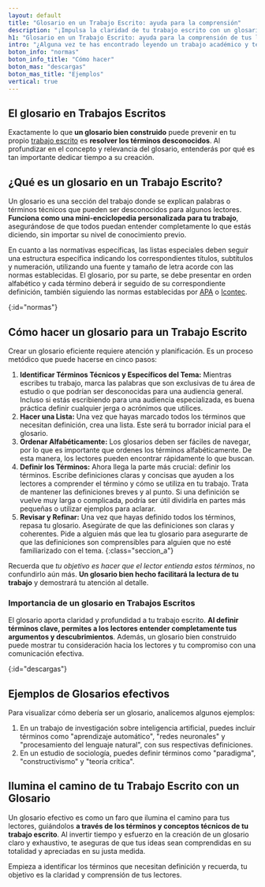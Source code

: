 ```yaml
---
layout: default
title: "Glosario en un Trabajo Escrito: ayuda para la comprensión"
description: "¡Impulsa la claridad de tu trabajo escrito con un glosario eficaz! Aprende qué es, cómo hacerlo, su importancia y ejemplos. ¡Haz que tu investigación brille!"
h1: "Glosario en un Trabajo Escrito: ayuda para la comprensión de tus lectores"
intro: "¿Alguna vez te has encontrado leyendo un trabajo académico y te has topado con términos desconocidos que te hacen perder el hilo?"
boton_info: "normas"
boton_info_title: "Cómo hacer"
boton_mas: "descargas"
boton_mas_title: "Ejemplos"
vertical: true
---
```

## El glosario en Trabajos Escritos

Exactamente lo que **un glosario bien construido** puede prevenir en tu propio [trabajo escrito](/) es **resolver los términos desconocidos**. Al profundizar en el concepto y relevancia del glosario, entenderás por qué es tan importante dedicar tiempo a su creación.

## ¿Qué es un glosario en un Trabajo Escrito?

Un glosario es una sección del trabajo donde se explican palabras o términos técnicos que pueden ser desconocidos para algunos lectores. **Funciona como una mini-enciclopedia personalizada para tu trabajo**, asegurándose de que todos puedan entender completamente lo que estás diciendo, sin importar su nivel de conocimiento previo.

En cuanto a las normativas específicas, las listas especiales deben seguir una estructura específica indicando los correspondientes títulos, subtítulos y numeración, utilizando una fuente y tamaño de letra acorde con las normas establecidas. El glosario, por su parte, se debe presentar en orden alfabético y cada término deberá ir seguido de su correspondiente definición, también siguiendo las normas establecidas por [APA]({{'normas-apa'|relative_url}} "Normas APA") o [Icontec]({{'normas-icontec'|relative_url}} "Normas Icontec").
<!-- Anclaje para que la barra fijada no cubra el siguiente subtítulo -->
{:id="normas"}

## Cómo hacer un glosario para un Trabajo Escrito

Crear un glosario eficiente requiere atención y planificación. Es un proceso metódico que puede hacerse en cinco pasos:

1. **Identificar Términos Técnicos y Específicos del Tema:** Mientras escribes tu trabajo, marca las palabras que son exclusivas de tu área de estudio o que podrían ser desconocidas para una audiencia general. Incluso si estás escribiendo para una audiencia especializada, es buena práctica definir cualquier jerga o acrónimos que utilices.
2. **Hacer una Lista:** Una vez que hayas marcado todos los términos que necesitan definición, crea una lista. Este será tu borrador inicial para el glosario.
3. **Ordenar Alfabéticamente:** Los glosarios deben ser fáciles de navegar, por lo que es importante que ordenes los términos alfabéticamente. De esta manera, los lectores pueden encontrar rápidamente lo que buscan.
4. **Definir los Términos:** Ahora llega la parte más crucial: definir los términos. Escribe definiciones claras y concisas que ayuden a los lectores a comprender el término y cómo se utiliza en tu trabajo. Trata de mantener las definiciones breves y al punto. Si una definición se vuelve muy larga o complicada, podría ser útil dividirla en partes más pequeñas o utilizar ejemplos para aclarar.
5. **Revisar y Refinar:** Una vez que hayas definido todos los términos, repasa tu glosario. Asegúrate de que las definiciones son claras y coherentes. Pide a alguien más que lea tu glosario para asegurarte de que las definiciones son comprensibles para alguien que no esté familiarizado con el tema.
{:class="seccion_a"}

Recuerda que *tu objetivo es hacer que el lector entienda estos términos*, no confundirlo aún más. **Un glosario bien hecho facilitará la lectura de tu trabajo** y demostrará tu atención al detalle.

### Importancia de un glosario en Trabajos Escritos

El glosario aporta claridad y profundidad a tu trabajo escrito. **Al definir términos clave, permites a los lectores entender completamente tus argumentos y descubrimientos**. Además, un glosario bien construido puede mostrar tu consideración hacia los lectores y tu compromiso con una comunicación efectiva.
<!-- Anclaje para que la barra fijada no cubra el siguiente subtítulo -->
{:id="descargas"}

## Ejemplos de Glosarios efectivos

Para visualizar cómo debería ser un glosario, analicemos algunos ejemplos:

1. En un trabajo de investigación sobre inteligencia artificial, puedes incluir términos como "aprendizaje automático", "redes neuronales" y "procesamiento del lenguaje natural", con sus respectivas definiciones.
2. En un estudio de sociología, puedes definir términos como "paradigma", "constructivismo" y "teoría crítica".

## Ilumina el camino de tu Trabajo Escrito con un Glosario

Un glosario efectivo es como un faro que ilumina el camino para tus lectores, guiándolos **a través de los términos y conceptos técnicos de tu trabajo escrito**. Al invertir tiempo y esfuerzo en la creación de un glosario claro y exhaustivo, te aseguras de que tus ideas sean comprendidas en su totalidad y apreciadas en su justa medida.

Empieza a identificar los términos que necesitan definición y recuerda, tu objetivo es la claridad y comprensión de tus lectores.
